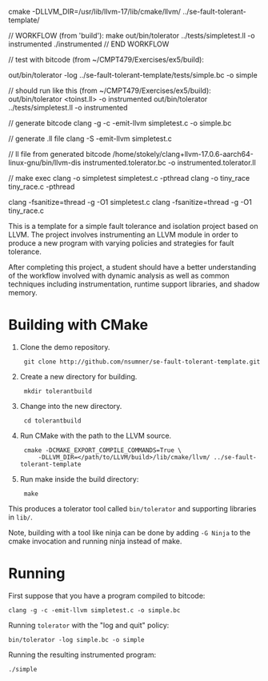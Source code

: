 cmake -DLLVM_DIR=/usr/lib/llvm-17/lib/cmake/llvm/ ../se-fault-tolerant-template/

// WORKFLOW (from 'build'):
make
out/bin/tolerator ../tests/simpletest.ll -o instrumented
./instrumented
// END WORKFLOW

// test with bitcode (from ~/CMPT479/Exercises/ex5/build):
<!-- out/bin/tolerator -log ../tests/simple.bc -o simple -->
out/bin/tolerator -log ../se-fault-tolerant-template/tests/simple.bc -o simple


// should run like this (from ~/CMPT479/Exercises/ex5/build):
out/bin/tolerator <toinst.ll> -o instrumented
out/bin/tolerator ../tests/simpletest.ll -o instrumented

// generate bitcode
clang -g -c -emit-llvm simpletest.c -o simple.bc

// generate .ll file
clang -S -emit-llvm simpletest.c

// ll file from generated bitcode
/home/stokely/clang+llvm-17.0.6-aarch64-linux-gnu/bin/llvm-dis instrumented.tolerator.bc -o instrumented.tolerator.ll



// make exec
clang -o simpletest simpletest.c -pthread
clang -o tiny_race tiny_race.c -pthread

clang -fsanitize=thread -g -O1 simpletest.c
clang -fsanitize=thread -g -O1 tiny_race.c



This is a template for a simple fault tolerance and isolation project based
on LLVM. The project involves instrumenting an LLVM module in order to
produce a new program with varying policies and strategies for fault
tolerance.

After completing this project, a student should have a better understanding
of the workflow involved with dynamic analysis as well as common techniques
including instrumentation, runtime support libraries, and shadow memory.

Building with CMake
==============================================
1. Clone the demo repository.

        git clone http://github.com/nsumner/se-fault-tolerant-template.git

2. Create a new directory for building.

        mkdir tolerantbuild

3. Change into the new directory.

        cd tolerantbuild

4. Run CMake with the path to the LLVM source.

        cmake -DCMAKE_EXPORT_COMPILE_COMMANDS=True \
            -DLLVM_DIR=</path/to/LLVM/build>/lib/cmake/llvm/ ../se-fault-tolerant-template

5. Run make inside the build directory:

        make

This produces a tolerator tool called `bin/tolerator` and supporting
libraries in `lib/`.

Note, building with a tool like ninja can be done by adding `-G Ninja` to
the cmake invocation and running ninja instead of make.

Running
==============================================

First suppose that you have a program compiled to bitcode:

    clang -g -c -emit-llvm simpletest.c -o simple.bc

Running `tolerator` with the "log and quit" policy:

    bin/tolerator -log simple.bc -o simple

Running the resulting instrumented program:

    ./simple

